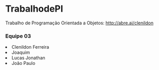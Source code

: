 # TrabalhodePI
Trabalho de Programação Orientada a Objetos: http://abre.ai/clenildon

<h3>Equipe 03</h3>
<li>Clenildon Ferreira</li>
<li>Joaquim</li>
<li>Lucas Jonathan</li>
<li>João Paulo</li>
